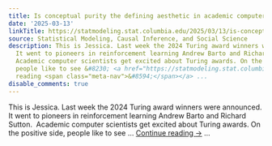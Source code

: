 ```yaml
---
title: Is conceptual purity the defining aesthetic in academic computer science?
date: '2025-03-13'
linkTitle: https://statmodeling.stat.columbia.edu/2025/03/13/is-conceptual-purity-the-defining-aesthetic-in-academic-computer-science/
source: Statistical Modeling, Causal Inference, and Social Science
description: This is Jessica. Last week the 2024 Turing award winners were announced.
  It went to pioneers in reinforcement learning Andrew Barto and Richard Sutton. 
  Academic computer scientists get excited about Turing awards. On the positive side,
  people like to see &#8230; <a href="https://statmodeling.stat.columbia.edu/2025/03/13/is-conceptual-purity-the-defining-aesthetic-in-academic-computer-science/">Continue
  reading <span class="meta-nav">&#8594;</span></a> ...
disable_comments: true
---
```

This is Jessica. Last week the 2024 Turing award winners were announced. It went to pioneers in reinforcement learning Andrew Barto and Richard Sutton.  Academic computer scientists get excited about Turing awards. On the positive side, people like to see &#8230; <a href="https://statmodeling.stat.columbia.edu/2025/03/13/is-conceptual-purity-the-defining-aesthetic-in-academic-computer-science/">Continue reading <span class="meta-nav">&#8594;</span></a> ...